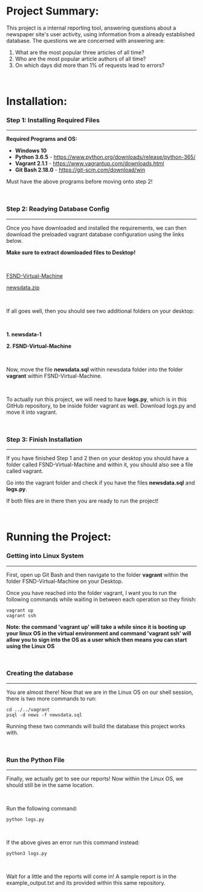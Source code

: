 # Project Summary: #

This project is a internal reporting tool, answering questions about a newspaper
site's user activity, using information from a already established database.
The questions we are concerned with answering are:

  1. What are the most popular three articles of all time?
  2. Who are the most popular article authors of all time?
  3. On which days did more than 1% of requests lead to errors?

<br/>

# Installation: #  

### Step 1: Installing Required Files ###
___

**Required Programs and OS:**

  * **Windows 10**
  * **Python 3.6.5** - https://www.python.org/downloads/release/python-365/
  * **Vagrant 2.1.1** - https://www.vagrantup.com/downloads.html
  * **Git Bash 2.18.0** - https://git-scm.com/download/win

Must have the above programs before moving onto step 2!

<br/>

### Step 2: Readying Database Config ###
___


Once you have downloaded and installed the requirements, we can then download
the preloaded vagrant database configuration using the links below.

**Make sure to extract downloaded files to Desktop!**

<br/>

[FSND-Virtual-Machine](https://s3.amazonaws.com/video.udacity-data.com/topher/2018/April/5acfbfa3_fsnd-virtual-machine/fsnd-virtual-machine.zip)

[newsdata.zip](https://d17h27t6h515a5.cloudfront.net/topher/2016/August/57b5f748_newsdata/newsdata.zip)

<br/>

If all goes well, then you should see two additional folders on your desktop:

<br/>

  **1. newsdata-1**  

  **2. FSND-Virtual-Machine**

<br/>

Now, move the file **newsdata.sql** within newsdata folder into the folder
**vagrant** within FSND-Virtual-Machine.  

<br/>

To actually run this project, we will need to have **logs.py**, which is in this
GitHub repository, to be inside folder vagrant as well. Download logs.py and
move it into vagrant.

<br/>

### Step 3: Finish Installation ###
___

If you have finished Step 1 and 2 then on your desktop you should have a folder
called FSND-Virtual-Machine and within it, you should also see a file called
vagrant.  

Go into the vagrant folder and check if you have the files **newsdata.sql** and
**logs.py**.

If both files are in there then you are ready to run the project!

<br/>

# Running the Project: #

### Getting into Linux System ###
___

First, open up Git Bash and then navigate to the folder **vagrant** within
the folder FSND-Virtual-Machine on your Desktop.  

Once you have reached into the folder vagrant, I want you to run the following
commands while waiting in between each operation so they finish:

```
vagrant up
vagrant ssh
```  

**Note: the command 'vagrant up' will take a while since it is booting up your
linux OS in the virtual environment and command 'vagrant ssh' will allow you to
sign into the OS as a user which then means you can start using the Linux OS**  

<br/>

### Creating the database ###
___

You are almost there! Now that we are in the Linux OS on our shell session,
there is two more commands to run:  

```
cd ../../vagrant  
psql -d news -f newsdata.sql  
```

Running these two commands will build the database this project works with.  

<br/>

### Run the Python File ###
___

Finally, we actually get to see our reports! Now within the Linux OS, we should
still be in the same location.

<br/>

Run the following command:

```
python logs.py  
```

<br/>

If the above gives an error run this command instead:

```
python3 logs.py
```

<br/>

Wait for a little and the reports will come in! A sample report is in the
example_output.txt and its provided within this same repository.
